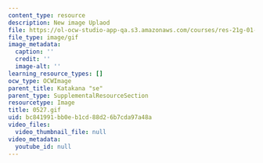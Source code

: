```yaml
---
content_type: resource
description: New image Uplaod
file: https://ol-ocw-studio-app-qa.s3.amazonaws.com/courses/res-21g-01-kana-spring-2010/bc841991bb0eb1cd88d26b7cda97a48a_0527.gif
file_type: image/gif
image_metadata:
  caption: ''
  credit: ''
  image-alt: ''
learning_resource_types: []
ocw_type: OCWImage
parent_title: Katakana "se"
parent_type: SupplementalResourceSection
resourcetype: Image
title: 0527.gif
uid: bc841991-bb0e-b1cd-88d2-6b7cda97a48a
video_files:
  video_thumbnail_file: null
video_metadata:
  youtube_id: null
---
```

